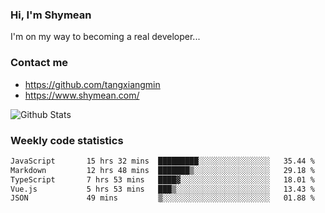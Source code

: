 ### Hi, I'm Shymean

I'm on my way to becoming a real developer...

### Contact me

- <https://github.com/tangxiangmin>
- <https://www.shymean.com/>

![Github Stats](https://github-readme-stats.vercel.app/api?username=tangxiangmin&show_icons=true&theme=dark)


###  Weekly code statistics

<!--START_SECTION:waka-->

```txt
JavaScript       15 hrs 32 mins  █████████░░░░░░░░░░░░░░░░   35.44 %
Markdown         12 hrs 48 mins  ███████▒░░░░░░░░░░░░░░░░░   29.18 %
TypeScript       7 hrs 53 mins   ████▓░░░░░░░░░░░░░░░░░░░░   18.01 %
Vue.js           5 hrs 53 mins   ███▒░░░░░░░░░░░░░░░░░░░░░   13.43 %
JSON             49 mins         ▒░░░░░░░░░░░░░░░░░░░░░░░░   01.88 %
```

<!--END_SECTION:waka-->